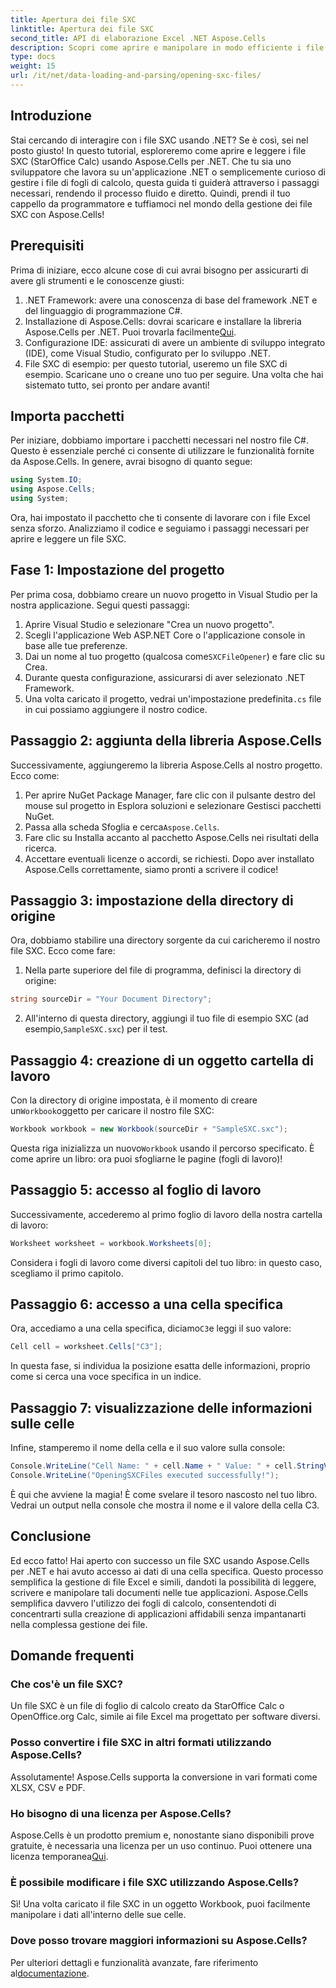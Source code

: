 ```yaml
---
title: Apertura dei file SXC
linktitle: Apertura dei file SXC
second_title: API di elaborazione Excel .NET Aspose.Cells
description: Scopri come aprire e manipolare in modo efficiente i file SXC in .NET usando Aspose.Cells. Un tutorial passo dopo passo con esempi di codice.
type: docs
weight: 15
url: /it/net/data-loading-and-parsing/opening-sxc-files/
---
```

## Introduzione
Stai cercando di interagire con i file SXC usando .NET? Se è così, sei nel posto giusto! In questo tutorial, esploreremo come aprire e leggere i file SXC (StarOffice Calc) usando Aspose.Cells per .NET. Che tu sia uno sviluppatore che lavora su un'applicazione .NET o semplicemente curioso di gestire i file di fogli di calcolo, questa guida ti guiderà attraverso i passaggi necessari, rendendo il processo fluido e diretto. 
Quindi, prendi il tuo cappello da programmatore e tuffiamoci nel mondo della gestione dei file SXC con Aspose.Cells!
## Prerequisiti
Prima di iniziare, ecco alcune cose di cui avrai bisogno per assicurarti di avere gli strumenti e le conoscenze giusti:
1. .NET Framework: avere una conoscenza di base del framework .NET e del linguaggio di programmazione C#.
2.  Installazione di Aspose.Cells: dovrai scaricare e installare la libreria Aspose.Cells per .NET. Puoi trovarla facilmente[Qui](https://releases.aspose.com/cells/net/).
3. Configurazione IDE: assicurati di avere un ambiente di sviluppo integrato (IDE), come Visual Studio, configurato per lo sviluppo .NET.
4. File SXC di esempio: per questo tutorial, useremo un file SXC di esempio. Scaricane uno o creane uno tuo per seguire.
Una volta che hai sistemato tutto, sei pronto per andare avanti!
## Importa pacchetti
Per iniziare, dobbiamo importare i pacchetti necessari nel nostro file C#. Questo è essenziale perché ci consente di utilizzare le funzionalità fornite da Aspose.Cells. In genere, avrai bisogno di quanto segue:
```csharp
using System.IO;
using Aspose.Cells;
using System;
```
Ora, hai impostato il pacchetto che ti consente di lavorare con i file Excel senza sforzo. Analizziamo il codice e seguiamo i passaggi necessari per aprire e leggere un file SXC.

## Fase 1: Impostazione del progetto
Per prima cosa, dobbiamo creare un nuovo progetto in Visual Studio per la nostra applicazione. Segui questi passaggi:
1. Aprire Visual Studio e selezionare "Crea un nuovo progetto".
2. Scegli l'applicazione Web ASP.NET Core o l'applicazione console in base alle tue preferenze.
3.  Dai un nome al tuo progetto (qualcosa come`SXCFileOpener`) e fare clic su Crea.
4. Durante questa configurazione, assicurarsi di aver selezionato .NET Framework.
5. Una volta caricato il progetto, vedrai un'impostazione predefinita`.cs` file in cui possiamo aggiungere il nostro codice.
## Passaggio 2: aggiunta della libreria Aspose.Cells
Successivamente, aggiungeremo la libreria Aspose.Cells al nostro progetto. Ecco come:
1. Per aprire NuGet Package Manager, fare clic con il pulsante destro del mouse sul progetto in Esplora soluzioni e selezionare Gestisci pacchetti NuGet.
2.  Passa alla scheda Sfoglia e cerca`Aspose.Cells`.
3. Fare clic su Installa accanto al pacchetto Aspose.Cells nei risultati della ricerca.
4. Accettare eventuali licenze o accordi, se richiesti.
Dopo aver installato Aspose.Cells correttamente, siamo pronti a scrivere il codice!
## Passaggio 3: impostazione della directory di origine
Ora, dobbiamo stabilire una directory sorgente da cui caricheremo il nostro file SXC. Ecco come fare:
1. Nella parte superiore del file di programma, definisci la directory di origine:
```csharp
string sourceDir = "Your Document Directory";
```
2.  All'interno di questa directory, aggiungi il tuo file di esempio SXC (ad esempio,`SampleSXC.sxc`) per il test.
## Passaggio 4: creazione di un oggetto cartella di lavoro
 Con la directory di origine impostata, è il momento di creare un`Workbook`oggetto per caricare il nostro file SXC:
```csharp
Workbook workbook = new Workbook(sourceDir + "SampleSXC.sxc");
```
 Questa riga inizializza un nuovo`Workbook` usando il percorso specificato. È come aprire un libro: ora puoi sfogliarne le pagine (fogli di lavoro)!
## Passaggio 5: accesso al foglio di lavoro
Successivamente, accederemo al primo foglio di lavoro della nostra cartella di lavoro:
```csharp
Worksheet worksheet = workbook.Worksheets[0];
```
Considera i fogli di lavoro come diversi capitoli del tuo libro: in questo caso, scegliamo il primo capitolo.
## Passaggio 6: accesso a una cella specifica
 Ora, accediamo a una cella specifica, diciamo`C3`e leggi il suo valore:
```csharp
Cell cell = worksheet.Cells["C3"];
```
In questa fase, si individua la posizione esatta delle informazioni, proprio come si cerca una voce specifica in un indice. 
## Passaggio 7: visualizzazione delle informazioni sulle celle
Infine, stamperemo il nome della cella e il suo valore sulla console:
```csharp
Console.WriteLine("Cell Name: " + cell.Name + " Value: " + cell.StringValue);
Console.WriteLine("OpeningSXCFiles executed successfully!");
```
È qui che avviene la magia! È come svelare il tesoro nascosto nel tuo libro. Vedrai un output nella console che mostra il nome e il valore della cella C3.

## Conclusione
Ed ecco fatto! Hai aperto con successo un file SXC usando Aspose.Cells per .NET e hai avuto accesso ai dati di una cella specifica. Questo processo semplifica la gestione di file Excel e simili, dandoti la possibilità di leggere, scrivere e manipolare tali documenti nelle tue applicazioni. 
Aspose.Cells semplifica davvero l'utilizzo dei fogli di calcolo, consentendoti di concentrarti sulla creazione di applicazioni affidabili senza impantanarti nella complessa gestione dei file.
## Domande frequenti
### Che cos'è un file SXC?
Un file SXC è un file di foglio di calcolo creato da StarOffice Calc o OpenOffice.org Calc, simile ai file Excel ma progettato per software diversi.
### Posso convertire i file SXC in altri formati utilizzando Aspose.Cells?
Assolutamente! Aspose.Cells supporta la conversione in vari formati come XLSX, CSV e PDF.
### Ho bisogno di una licenza per Aspose.Cells?
 Aspose.Cells è un prodotto premium e, nonostante siano disponibili prove gratuite, è necessaria una licenza per un uso continuo. Puoi ottenere una licenza temporanea[Qui](https://purchase.aspose.com/temporary-license/).
### È possibile modificare i file SXC utilizzando Aspose.Cells?
Sì! Una volta caricato il file SXC in un oggetto Workbook, puoi facilmente manipolare i dati all'interno delle sue celle.
### Dove posso trovare maggiori informazioni su Aspose.Cells?
 Per ulteriori dettagli e funzionalità avanzate, fare riferimento al[documentazione](https://reference.aspose.com/cells/net/).